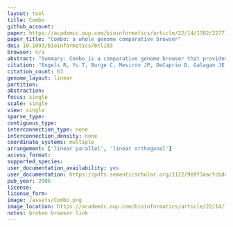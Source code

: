```yaml
---
layout: tool 
title: Combo
github_account: 
paper: https://academic.oup.com/bioinformatics/article/22/14/1782/227719
paper_title: "Combo: a whole genome comparative browser"
doi: 10.1093/bioinformatics/btl193
browser: n/a
abstract: "Summary: Combo is a comparative genome browser that provides a, dynamic view of whole genome alignments along with their associated, annotations. Combo provides two different visualization perspectives., The perpendicular (dot plot) view provides a dot plot of genome, alignments synchronized with a display of genome annotations along, each axis. The parallel view displays two genome annotations, horizontally, synchronized through a panel displaying local alignments, as trapezoids. Users can zoom to any resolution, from whole, chromosomes to individual bases. They can select, highlight and, view detailed information from specific alignments and annotations., Combo is an organism agnostic and can import data from a variety, of file formats. Availability: Combo is integrated as part of the Argo Genome Browser, which also provides single-genome browsing and editing capabilities., Argo is written in Java, runs on multiple platforms and is freely available, for download at http://www.broad.mit.edu/annotation/argo/."
citation: "Engels R, Yu T, Burge C, Mesirov JP, DeCaprio D, Galagan JE. Combo: a whole genome comparative browser. Bioinformatics. academic.oup.com; 2006;22: 1782–1783."
citation_count: 63
genome_layout: linear
partition: 
abstraction: 
focus: single
scale: single
view: single
sparse_type: 
contiguous_type: 
interconnection_type: none
interconnection_density: none
coordinate_systems: multiple
arrangement: ['linear parallel', 'linear orthogonal']
access_format: 
supported_species: 
user_documentation_availability: yes
user_documentation: https://pdfs.semanticscholar.org/1122/9b9f3aacfcbdd39afd73a74466aa19f63284.pdf
pub_year: 2006
license: 
license_form: 
image: /assets/Combo.png
image_location: https://academic.oup.com/bioinformatics/article/22/14/1782/227719
notes: broken browser link
---
```

